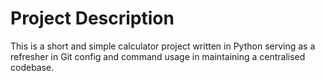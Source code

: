 # Project Description

This is a short and simple calculator project written in Python serving as a refresher in Git config and command usage in maintaining a centralised codebase. 
